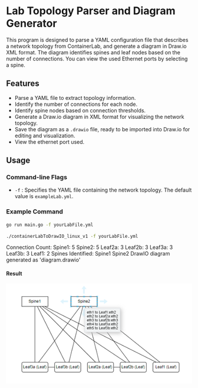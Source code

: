 # Lab Topology Parser and Diagram Generator

This program is designed to parse a YAML configuration file that describes a network topology from ContainerLab, and generate a diagram in Draw.io XML format. The diagram identifies spines and leaf nodes based on the number of connections. You can view the used Ethernet ports by selecting a spine. 

## Features

- Parse a YAML file to extract topology information.
- Identify the number of connections for each node.
- Identify spine nodes based on connection thresholds.
- Generate a Draw.io diagram in XML format for visualizing the network topology.
- Save the diagram as a `.drawio` file, ready to be imported into Draw.io for editing and visualization.
- View the ethernet port used.

## Usage

### Command-line Flags

- `-f` : Specifies the YAML file containing the network topology. The default value is `exampleLab.yml`.

### Example Command

```bash
go run main.go -f yourLabFile.yml
```
```bash
./containerLabToDrawIO_linux_v1 -f yourLabFile.yml
```
Connection Count:
  Spine1: 5
  Spine2: 5
  Leaf2a: 3
  Leaf2b: 3
  Leaf3a: 3
  Leaf3b: 3
  Leaf1: 2
Spines Identified:
  Spine1
  Spine2
DrawIO diagram generated as 'diagram.drawio'

#### Result
![Network Diagram](diagram.png)
